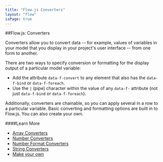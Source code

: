```yaml
---
title: "Flow.js Converters"
layout: "flow"
isPage: true
---
```


##Flow.js: Converters


Converters allow you to convert data -- for example, values of variables in your model that you display in your project's user interface -- from one form to another.

There are two ways to specify conversion or formatting for the display output of a particular model variable:

* Add the attribute `data-f-convert` to any element that also has the `data-f-bind` or `data-f-foreach`.
* Use the `|` (pipe) character within the value of any `data-f-` attribute (not just `data-f-bind` or `data-f-foreach`).

Additionally, converters are chainable, so you can apply several in a row to a particular variable. Basic converting and formatting options are built in to Flow.js. You can also create your own.


####Learn More

* [Array Converters](../generated/converters/array-converter/)
* [Number Converters](../generated/converters/number-converter/)
* [Number Format Converters](../generated/converters/numberformat-converter/)
* [String Converters](../generated/converters/string-converter/)
* [Make your own](../generated/converters/converter-manager/)

